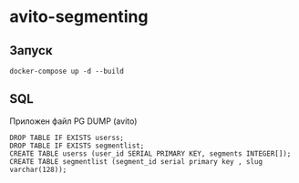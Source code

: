 # avito-segmenting
## Запуск
```
docker-compose up -d --build
```
## SQL
Приложен файл PG DUMP (avito)
```
DROP TABLE IF EXISTS userss;
DROP TABLE IF EXISTS segmentlist;
CREATE TABLE userss (user_id SERIAL PRIMARY KEY, segments INTEGER[]);
CREATE TABLE segmentlist (segment_id serial primary key , slug varchar(128));
```
